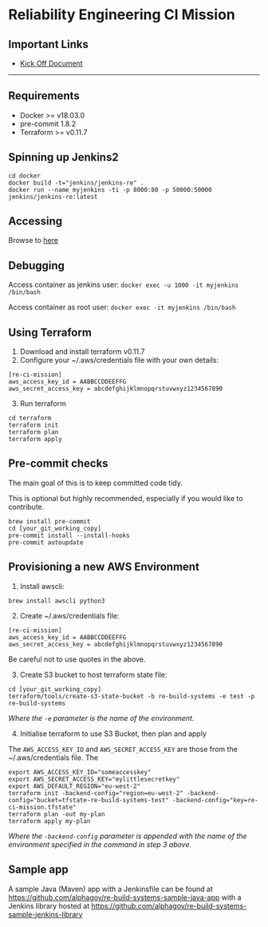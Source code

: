 # Reliability Engineering CI Mission

## Important Links

* [Kick Off Document](https://docs.google.com/document/d/1s12pKTy34n3MKKaUhABhioFwi03Q-PdAsWi1tNck0DA/edit)

---
## Requirements

- Docker >= v18.03.0
- pre-commit 1.8.2
- Terraform >= v0.11.7

## Spinning up Jenkins2


```
cd docker
docker build -t="jenkins/jenkins-re" .
docker run --name myjenkins -ti -p 8000:80 -p 50000:50000 jenkins/jenkins-re:latest
```

## Accessing

Browse to [here](http://localhost:8000)


## Debugging

Access container as jenkins user:
```docker exec -u 1000 -it myjenkins /bin/bash```

Access container as root user:
```docker exec -it myjenkins /bin/bash```


## Using Terraform

1. Download and install terraform v0.11.7
2. Configure your ~/.aws/credentials file with your own details:

```
[re-ci-mission]
aws_access_key_id = AABBCCDDEEFFG
aws_secret_access_key = abcdefghijklmnopqrstuvwxyz1234567890
```

3. Run terraform

```
cd terraform
terraform init
terraform plan
terraform apply
```

## Pre-commit checks

The main goal of this is to keep committed code tidy.

This is optional but highly recommended, especially if you would like to contribute.

```
brew install pre-commit
cd [your_git_working_copy]
pre-commit install --install-hooks
pre-commit autoupdate
```

## Provisioning a new AWS Environment

1. Install awscli:

```
brew install awscli python3
```

2. Create ~/.aws/credentials file:

```
[re-ci-mission]
aws_access_key_id = AABBCCDDEEFFG
aws_secret_access_key = abcdefghijklmnopqrstuvwxyz1234567890
```

Be careful not to use quotes in the above.

3. Create S3 bucket to host terraform state file:

```
cd [your_git_working_copy]
terraform/tools/create-s3-state-bucket -b re-build-systems -e test -p re-build-systems
```

_Where the `-e` parameter is the name of the environment._

4. Initialise terraform to use S3 Bucket, then plan and apply

The `AWS_ACCESS_KEY_ID` and `AWS_SECRET_ACCESS_KEY` are those from the ~/.aws/credentials file. The

```
export AWS_ACCESS_KEY_ID="someaccesskey"
export AWS_SECRET_ACCESS_KEY="mylittlesecretkey"
export AWS_DEFAULT_REGION="eu-west-2"
terraform init -backend-config="region=eu-west-2" -backend-config="bucket=tfstate-re-build-systems-test" -backend-config="key=re-ci-mission.tfstate"
terraform plan -out my-plan
terraform apply my-plan
```

_Where the `-backend-config` parameter is appended with the name of the environment specified in the command in step 3 above._

## Sample app

A sample Java (Maven) app with a Jenkinsfile can be found at https://github.com/alphagov/re-build-systems-sample-java-app with
a Jenkins library hosted at https://github.com/alphagov/re-build-systems-sample-jenkins-library
